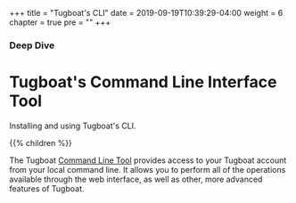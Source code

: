 +++
title = "Tugboat's CLI"
date = 2019-09-19T10:39:29-04:00
weight = 6
chapter = true
pre = "<b></b>"
+++

### Deep Dive

# Tugboat's Command Line Interface Tool

Installing and using Tugboat's CLI.

{{% children %}}

The Tugboat [Command Line Tool](https://dashboard.tugboatqa.com/downloads) provides access to your Tugboat account from
your local command line. It allows you to perform all of the operations available through the web interface, as well as
other, more advanced features of Tugboat.
